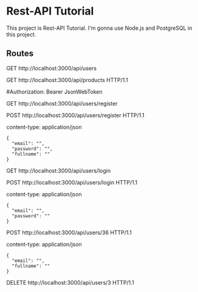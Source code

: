 # Rest-API Tutorial


This project is Rest-API Tutorial.
I'm gonna use Node.js and PostgreSQL in this project.



## Routes

GET http://localhost:3000/api/users

GET http://localhost:3000/api/products HTTP/1.1

#Authorization: Bearer JsonWebToken

GET http://localhost:3000/api/users/register

POST http://localhost:3000/api/users/register HTTP/1.1

content-type: application/json
```
{
  "email": "",
  "password": "",
  "fullname": ""
}
```

GET http://localhost:3000/api/users/login

POST http://localhost:3000/api/users/login HTTP/1.1

content-type: application/json
```
{
  "email": "",
  "password": ""
}
```

POST http://localhost:3000/api/users/36 HTTP/1.1

content-type: application/json
```
{
  "email": "",
  "fullname": ""
}
```
DELETE http://localhost:3000/api/users/3 HTTP/1.1
